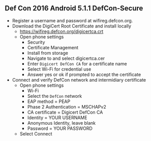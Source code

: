 ## Def Con 2016 Android 5.1.1 DefCon-Secure

* Register a username and password at wifireg.defcon.org.
* Download the DigiCert Root Certificate and install locally
	* https://wifireg.defcon.org/digicertca.crt
	* Open phone settings
		* Security
		* Certificate Management
		* Install from storage
		* Navigate to and select digicertca.cer
		* Enter `Digicert DefCon CA` for a certificate name
		* Select Wi-Fi for credential use
		* Answer yes or ok if prompted to accept the certificate
* Connect and verify DefCon network and intermidiary certificate
	* Open phone settings
		* Wi-Fi
		* Select the `DefCon` network
		* EAP method = PEAP
		* Phase 2 Authentication = MSCHAPv2
		* CA certificate = Digicert DefCon CA
		* Identity = YOUR USERNAME
		* Anonymous Identity, leave blank
		* Password = YOUR PASSWORD
	* Select Connect
